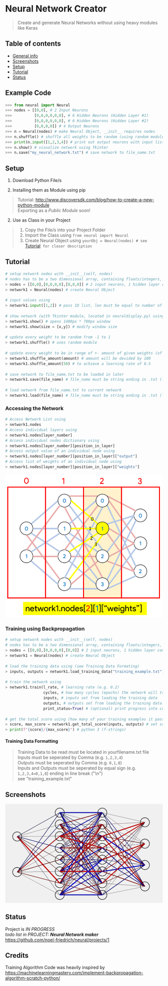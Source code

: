 # Neural Network Creator
> Create and generate Neural Networks without using heavy modules like Keras

## Table of contents
* [General info](#general-info)
* [Screenshots](#screenshots)
* [Setup](#setup)
* [Tutorial](#tutorial)
* [Status](#status)

## Example Code
```python
>>> from neural import Neural
>>> nodes = [[0,0], # 2 Input Neurons
>>>          [0,0,0,0,0,0], # 6 Hidden Neurons (Hidden Layer #1)
>>>          [0,0,0,0,0,0], # 6 Hidden Neurons (Hidden Layer #2)
>>>          [0,0,0,0]] # 4 Output Neurons
>>> n = Neural(nodes) # make Neural Object, __init__ requires nodes
>>> n.shuffle() # shuffle all weights to be random (using random module)
>>> print(n.input([1,2,3,4]) # print out output neurons with input list
>>> n.show() # visualize network using Tkinter
>>> n.save("my_neural_network.txt") # save network to file_name.txt
```

## Setup
1. Download Python File/s  

2. Installing them as Module using pip  
> Tutorial: http://www.discoversdk.com/blog/how-to-create-a-new-python-module  
> Exporting as a _Public Module_ soon!

2. Use as Class in your Project
> 1. Copy the File/s into your Project Folder  
> 2. Import the Class using `from neural import Neural`  
> 3. Create Neural Object using `yourObj = Neural(nodes) # see `[Tutorial](#tutorial)` for closer description`

## Tutorial
```python
# setup network nodes with __init__(self, nodes)
# nodes has to be a two dimensional array, containing floats/integers, representing nodes  
> nodes = [[0,0],[0,0,0,0],[0,0,0]] # 2 input neurons, 1 hidden layer containing 4 neurons, 3 output neurons
> network1 = Neural(nodes) # create Neural Object

# input values using  
> network1.input([1,2]) # pass 1D list, len must be equal to number of input neurons

# show network (with Tkinter module, located in neuraldisplay.py) using  
> network1.show() # opens 1400px * 700px window
> network1.show(size = [x,y]) # modify window size

# update every weight to be random from -1 to 1  
> network1.shuffle() # uses random module

# update every weight to be in range of +- amount of given weights (of another neural network)
> network1.shuffle_amount(amount) # amount will be devided by 100
> network1.shuffle_amount(50) # to achieve a learning rate of 0.5

# save network to file_name.txt to be loaded in later 
> network1.save(file_name) # file_name must be string ending in .txt (located in same directory)

# load network from file_name.txt to current network  
> network1.load(file_name) # file_name must be string ending in .txt (located in same directory)
```
### Accessing the Network
```python
# Access Network List using
> network1.nodes
# Access individual layers using
> network1.nodes[layer_number]
# Access individual nodes dictionary using
> network1.nodes[layer_number][position_in_layer]
# Access output value of an individual node using
> network1.nodes[layer_number][position_in_layer]["output"]
# Access list of weights of an individual node using
> network1.nodes[layer_number][position_in_layer]["weights"]
```
![Example screenshot](https://github.com/noel-friedrich/neural/blob/main/neuralnodesstructure.PNG "Neural Network List Structure")
### Training using Backpropagation
```python
# setup network nodes with __init__(self, nodes)
# nodes has to be a two dimensional array, containing floats/integers, representing nodes  
> nodes = [[0,0],[0,0,0,0],[0,0]] # 2 input neurons, 1 hidden layer containing 4 neurons, 2 output neurons
> network1 = Neural(nodes) # create Neural Object

# load the training data using (see Training Data Formating)
> inputs, outputs = network1.load_training_data("training_example.txt") # must be .txt file in the same directory

# train the network using
> network1.train(l_rate, # learning rate (e.g. 0.2)
                 cycles, # how many cycles (epochs) the network will train through (e.g. 1000)
                 inputs, # inputs set from loading the training data
                 outputs, # outputs set from loading the training data
                 print_status=True) # (optional) print progress into console (Default is False)

# get the total score using (how many of your training examples it passes)
> score, max_score = network1.get_total_score(inputs, outputs) # set score and max_score
> print(f"{score}/{max_score}") # python 3 (f-strings)
```
#### Training Data Formatting
> Training Data to be read must be located in yourfilename.txt file  
> Inputs must be seperated by Comma (e.g. ```1,2,3,4```)  
> Outputs must be seperated by Comma (e.g. ```0,1,0```)  
> Inputs and Outputs must be seperated by equal sign (e.g. ```1,2,3,4=0,1,0```) ending in line break ("\n")  
> see "training_example.txt"  

## Screenshots
![Example screenshot](https://github.com/noel-friedrich/neural/blob/main/neural2884.PNG "Tkinter Visualization of Neural Network")

## Status
Project is _IN PROGRESS_  
_todo list in PROJECT: __Neural Network maker___  
https://github.com/noel-friedrich/neural/projects/1

## Credits
Training Algorithm Code was heavily inspired by https://machinelearningmastery.com/implement-backpropagation-algorithm-scratch-python/
